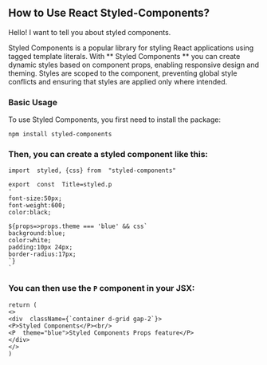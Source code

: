 ## How to Use React Styled-Components?

Hello! I want to tell you about styled components.

Styled Components is a popular library for styling React applications using tagged template literals. With ** Styled Components ** you can create dynamic styles based on component props, enabling responsive design and theming. Styles are scoped to the component, preventing global style conflicts and ensuring that styles are applied only where intended.

### Basic Usage

To use Styled Components, you first need to install the package:

    npm install styled-components

### Then, you can create a styled component like this:

    import  styled, {css} from  "styled-components"
    
    export  const  Title=styled.p
    '
    font-size:50px;
    font-weight:600;
    color:black;
    
    ${props=>props.theme === 'blue' && css`
    background:blue;
    color:white;
    padding:10px 24px;
    border-radius:17px;
    `}
    `

### You can then use the `P` component in your JSX:

    return (
    <>
    <div  className={`container d-grid gap-2`}>
    <P>Styled Components</P><br/>
    <P  theme="blue">Styled Components Props feature</P>
    </div>
    </>
    )

